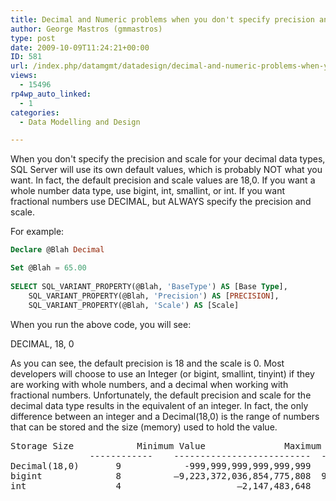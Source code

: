 ```yaml
---
title: Decimal and Numeric problems when you don't specify precision and scale
author: George Mastros (gmmastros)
type: post
date: 2009-10-09T11:24:21+00:00
ID: 581
url: /index.php/datamgmt/datadesign/decimal-and-numeric-problems-when-you-do/
views:
  - 15496
rp4wp_auto_linked:
  - 1
categories:
  - Data Modelling and Design

---
```

When you don't specify the precision and scale for your decimal data types, SQL Server will use its own default values, which is probably NOT what you want. In fact, the default precision and scale values are 18,0. If you want a whole number data type, use bigint, int, smallint, or int. If you want fractional numbers use DECIMAL, but ALWAYS specify the precision and scale.

For example:

```sql
Declare @Blah Decimal  

Set @Blah = 65.00  
  
SELECT SQL_VARIANT_PROPERTY(@Blah, 'BaseType') AS [Base Type],  
	SQL_VARIANT_PROPERTY(@Blah, 'Precision') AS [PRECISION],  
	SQL_VARIANT_PROPERTY(@Blah, 'Scale') AS [Scale]
```

When you run the above code, you will see:
  
DECIMAL, 18, 0

As you can see, the default precision is 18 and the scale is 0. Most developers will choose to use an Integer (or bigint, smallint, tinyint) if they are working with whole numbers, and a decimal when working with fractional numbers. Unfortunately, the default precision and scale for the decimal data type results in the equivalent of an integer. In fact, the only difference between an integer and a Decimal(18,0) is the range of numbers that can be stored and the size (memory) used to hold the value.

<pre>Storage Size            Minimum Value               Maximum Value
               ------------    --------------------------  -------------------------
Decimal(18,0)       9            -999,999,999,999,999,999    999,999,999,999,999,999
bigint              8          –9,223,372,036,854,775,808  9,223,372,036,854,775,807
int                 4                      –2,147,483,648              2,147,483,647
</pre>